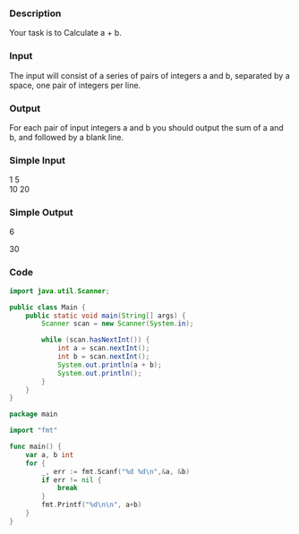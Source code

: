 ### Description
Your task is to Calculate a + b. 

### Input
The input will consist of a series of pairs of integers a and b, separated by a space, one pair of integers per line. 

### Output
For each pair of input integers a and b you should output the sum of a and b, and followed by a blank line. 

### Simple Input
1 5  
10 20

### Simple Output
6  
  
30  
  

### Code
```java
import java.util.Scanner;

public class Main {
    public static void main(String[] args) {
        Scanner scan = new Scanner(System.in);

        while (scan.hasNextInt()) {
            int a = scan.nextInt();
            int b = scan.nextInt();
            System.out.println(a + b);
            System.out.println();
        }
    }
}
```

```go
package main

import "fmt"

func main() {
    var a, b int
    for {
        _, err := fmt.Scanf("%d %d\n",&a, &b)
        if err != nil {
            break
        }
        fmt.Printf("%d\n\n", a+b)
    }
}
```